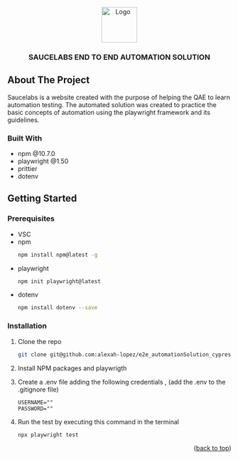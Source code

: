 
<!-- PROJECT LOGO -->
<br />
<div align="center">
  <a href="https://github.com/othneildrew/Best-README-Template">
    <img src="images/logo.png" alt="Logo" width="80" height="80">
  </a>

  <h3 align="center">SAUCELABS END TO END AUTOMATION SOLUTION</h3>
</div>

<!-- ABOUT THE PROJECT -->

## About The Project

Saucelabs is a website created with the purpose of helping the QAE to learn automation testing. The automated solution was created to practice the basic concepts of automation using the playwright framework and its guidelines.

### Built With

- npm @10.7.0
- playwright @1.50
- prittier
- dotenv

<!-- GETTING STARTED -->

## Getting Started

### Prerequisites

- VSC
- npm
  ```sh
  npm install npm@latest -g
  ```
- playwright
  ```sh
  npm init playwright@latest
  ```
- dotenv
  ```sh
  npm install dotenv --save
  ```

### Installation

1. Clone the repo
   ```sh
   git clone git@github.com:alexah-lopez/e2e_automationSolution_cypress.git
   ```
2. Install NPM packages and playwrigth

3. Create a .env file adding the following credentials , (add the .env to the .gitignore file)
   ```
   USERNAME=""
   PASSWORD=""
   ```
4. Run the test by executing this command in the terminal
   ```sh
   npx playwright test
   ```

<p align="right">(<a href="#readme-top">back to top</a>)</p>

